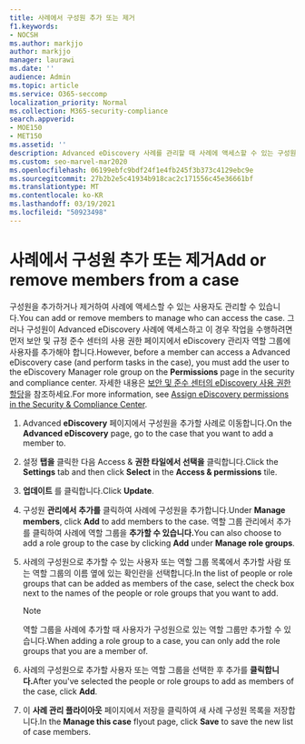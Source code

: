 ```yaml
---
title: 사례에서 구성원 추가 또는 제거
f1.keywords:
- NOCSH
ms.author: markjjo
author: markjjo
manager: laurawi
ms.date: ''
audience: Admin
ms.topic: article
ms.service: O365-seccomp
localization_priority: Normal
ms.collection: M365-security-compliance
search.appverid:
- MOE150
- MET150
ms.assetid: ''
description: Advanced eDiscovery 사례를 관리할 때 사례에 액세스할 수 있는 구성원을 추가하거나 제거하는 방법을 학습합니다.
ms.custom: seo-marvel-mar2020
ms.openlocfilehash: 06199ebfc9bdf24f1e4fb245f3b373c4129ebc9e
ms.sourcegitcommit: 27b2b2e5c41934b918cac2c171556c45e36661bf
ms.translationtype: MT
ms.contentlocale: ko-KR
ms.lasthandoff: 03/19/2021
ms.locfileid: "50923498"
---
```

# <a name="add-or-remove-members-from-a-case"></a><span data-ttu-id="3b3ab-103">사례에서 구성원 추가 또는 제거</span><span class="sxs-lookup"><span data-stu-id="3b3ab-103">Add or remove members from a case</span></span>

<span data-ttu-id="3b3ab-104">구성원을 추가하거나 제거하여 사례에 액세스할 수 있는 사용자도 관리할 수 있습니다.</span><span class="sxs-lookup"><span data-stu-id="3b3ab-104">You can add or remove members to manage who can access the case.</span></span> <span data-ttu-id="3b3ab-105">그러나 구성원이 Advanced eDiscovery 사례에 액세스하고 이 경우 작업을 수행하려면 먼저 보안 및 규정 준수 센터의  사용 권한 페이지에서 eDiscovery 관리자 역할 그룹에 사용자를 추가해야 합니다.</span><span class="sxs-lookup"><span data-stu-id="3b3ab-105">However, before a member can access a Advanced eDiscovery case (and perform tasks in the case), you must add the user to the eDiscovery Manager role group on the **Permissions** page in the security and compliance center.</span></span> <span data-ttu-id="3b3ab-106">자세한 내용은 [보안 및 준수 센터의 eDiscovery 사용 권한 할당](./assign-ediscovery-permissions.md)을 참조하세요.</span><span class="sxs-lookup"><span data-stu-id="3b3ab-106">For more information, see [Assign eDiscovery permissions in the Security & Compliance Center](./assign-ediscovery-permissions.md).</span></span>

1. <span data-ttu-id="3b3ab-107">Advanced **eDiscovery** 페이지에서 구성원을 추가할 사례로 이동합니다.</span><span class="sxs-lookup"><span data-stu-id="3b3ab-107">On the **Advanced eDiscovery** page, go to the case that you want to add a member to.</span></span>

2. <span data-ttu-id="3b3ab-108">설정 **탭을** 클릭한  다음 Access & **권한 타일에서 선택을** 클릭합니다.</span><span class="sxs-lookup"><span data-stu-id="3b3ab-108">Click the **Settings** tab and then click **Select** in the **Access & permissions** tile.</span></span>

3. <span data-ttu-id="3b3ab-109">**업데이트** 를 클릭합니다.</span><span class="sxs-lookup"><span data-stu-id="3b3ab-109">Click **Update**.</span></span>

4. <span data-ttu-id="3b3ab-110">구성원 **관리에서** **추가를** 클릭하여 사례에 구성원을 추가합니다.</span><span class="sxs-lookup"><span data-stu-id="3b3ab-110">Under **Manage members**, click **Add** to add members to the case.</span></span> <span data-ttu-id="3b3ab-111">역할 그룹 관리에서 추가를 클릭하여 사례에  역할 그룹을 **추가할 수 있습니다.**</span><span class="sxs-lookup"><span data-stu-id="3b3ab-111">You can also choose to add a role group to the case by clicking  **Add** under **Manage role groups**.</span></span>

5. <span data-ttu-id="3b3ab-112">사례의 구성원으로 추가할 수 있는 사용자 또는 역할 그룹 목록에서 추가할 사람 또는 역할 그룹의 이름 옆에 있는 확인란을 선택합니다.</span><span class="sxs-lookup"><span data-stu-id="3b3ab-112">In the list of people or role groups that can be added as members of the case, select the check box next to the names of the people or role groups that you want to add.</span></span>

   > [!NOTE]
   > <span data-ttu-id="3b3ab-113">역할 그룹을 사례에 추가할 때 사용자가 구성원으로 있는 역할 그룹만 추가할 수 있습니다.</span><span class="sxs-lookup"><span data-stu-id="3b3ab-113">When adding a role group to a case, you can only add the role groups that you are a member of.</span></span>

6. <span data-ttu-id="3b3ab-114">사례의 구성원으로 추가할 사용자 또는 역할 그룹을 선택한 후 추가를 **클릭합니다.**</span><span class="sxs-lookup"><span data-stu-id="3b3ab-114">After you've selected the people or role groups to add as members of the case, click **Add**.</span></span>

7. <span data-ttu-id="3b3ab-115">이 **사례 관리 플라이아웃**  페이지에서 저장을 클릭하여 새 사례 구성원 목록을 저장합니다.</span><span class="sxs-lookup"><span data-stu-id="3b3ab-115">In the **Manage this case** flyout page, click **Save** to save the new list of case members.</span></span>
